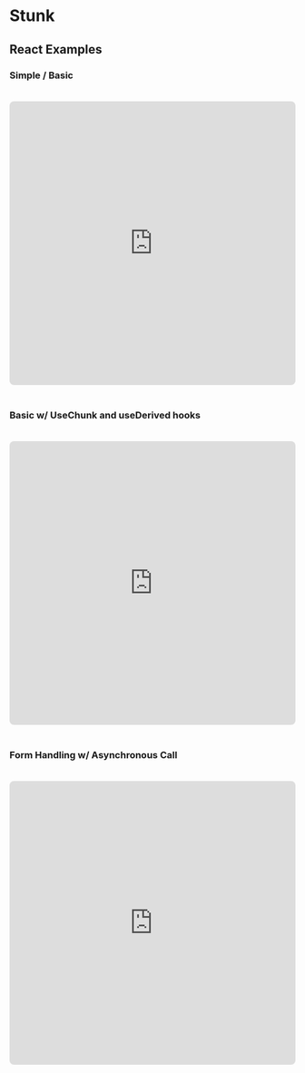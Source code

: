 # Stunk

## React Examples

### **Simple / Basic**

<iframe
  src="https://stackblitz.com/edit/vitejs-vite-dnffwlxn?embed=1&file=src%2FApp.tsx"
  width="100%"
  height="500"
  style="border:0; border-radius: 8px; overflow:hidden;margin-top: 20px; margin-bottom: 20px"
  allowfullscreen
></iframe>

### **Basic w/ UseChunk and useDerived hooks**

<iframe
  src="https://stackblitz.com/edit/vitejs-vite-sdjniebq?embed=1&file=src%2FApp.tsx"
  width="100%"
  height="500"
  style="border:0; border-radius: 8px; overflow:hidden;margin-top: 20px; margin-bottom: 20px"
  allowfullscreen
></iframe>

### **Form Handling w/ Asynchronous Call**

<iframe
  src="https://stackblitz.com/edit/vitejs-vite-3rcruzqh?embed=1&file=src%2FApp.tsx"
  width="100%"
  height="500"
  style="border:0; border-radius: 8px; overflow:hidden;margin-top: 20px; margin-bottom: 20px"
  allowfullscreen
></iframe>

